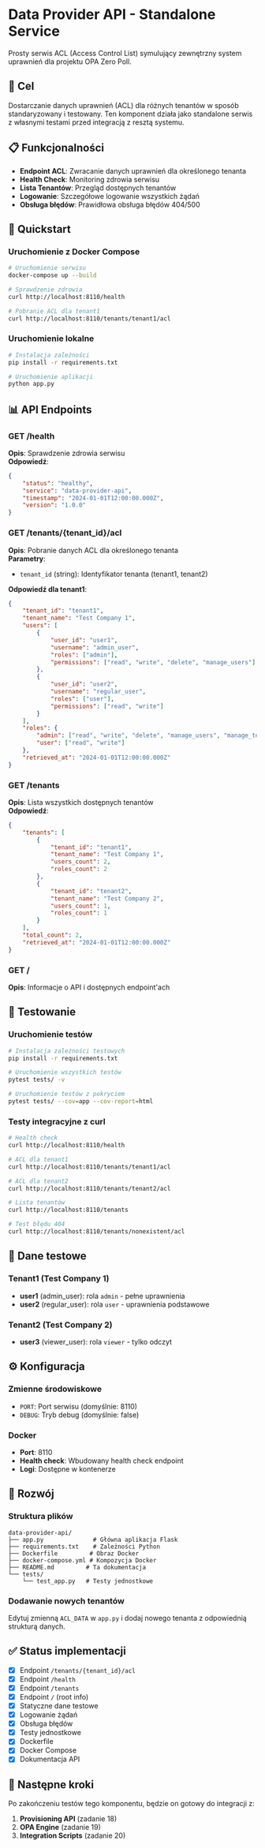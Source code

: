 # Data Provider API - Standalone Service

Prosty serwis ACL (Access Control List) symulujący zewnętrzny system uprawnień dla projektu OPA Zero Poll.

## 🎯 Cel

Dostarczanie danych uprawnień (ACL) dla różnych tenantów w sposób standaryzowany i testowany. Ten komponent działa jako standalone serwis z własnymi testami przed integracją z resztą systemu.

## 📋 Funkcjonalności

- **Endpoint ACL**: Zwracanie danych uprawnień dla określonego tenanta
- **Health Check**: Monitoring zdrowia serwisu
- **Lista Tenantów**: Przegląd dostępnych tenantów
- **Logowanie**: Szczegółowe logowanie wszystkich żądań
- **Obsługa błędów**: Prawidłowa obsługa błędów 404/500

## 🚀 Quickstart

### Uruchomienie z Docker Compose
```bash
# Uruchomienie serwisu
docker-compose up --build

# Sprawdzenie zdrowia
curl http://localhost:8110/health

# Pobranie ACL dla tenant1
curl http://localhost:8110/tenants/tenant1/acl
```

### Uruchomienie lokalne
```bash
# Instalacja zależności
pip install -r requirements.txt

# Uruchomienie aplikacji
python app.py
```

## 📊 API Endpoints

### GET /health
**Opis**: Sprawdzenie zdrowia serwisu  
**Odpowiedź**:
```json
{
    "status": "healthy",
    "service": "data-provider-api", 
    "timestamp": "2024-01-01T12:00:00.000Z",
    "version": "1.0.0"
}
```

### GET /tenants/{tenant_id}/acl
**Opis**: Pobranie danych ACL dla określonego tenanta  
**Parametry**: 
- `tenant_id` (string): Identyfikator tenanta (tenant1, tenant2)

**Odpowiedź dla tenant1**:
```json
{
    "tenant_id": "tenant1",
    "tenant_name": "Test Company 1",
    "users": [
        {
            "user_id": "user1",
            "username": "admin_user",
            "roles": ["admin"],
            "permissions": ["read", "write", "delete", "manage_users"]
        },
        {
            "user_id": "user2",
            "username": "regular_user", 
            "roles": ["user"],
            "permissions": ["read", "write"]
        }
    ],
    "roles": {
        "admin": ["read", "write", "delete", "manage_users", "manage_tenant"],
        "user": ["read", "write"]
    },
    "retrieved_at": "2024-01-01T12:00:00.000Z"
}
```

### GET /tenants
**Opis**: Lista wszystkich dostępnych tenantów  
**Odpowiedź**:
```json
{
    "tenants": [
        {
            "tenant_id": "tenant1",
            "tenant_name": "Test Company 1",
            "users_count": 2,
            "roles_count": 2
        },
        {
            "tenant_id": "tenant2", 
            "tenant_name": "Test Company 2",
            "users_count": 1,
            "roles_count": 1
        }
    ],
    "total_count": 2,
    "retrieved_at": "2024-01-01T12:00:00.000Z"
}
```

### GET /
**Opis**: Informacje o API i dostępnych endpoint'ach

## 🧪 Testowanie

### Uruchomienie testów
```bash
# Instalacja zależności testowych
pip install -r requirements.txt

# Uruchomienie wszystkich testów
pytest tests/ -v

# Uruchomienie testów z pokryciem
pytest tests/ --cov=app --cov-report=html
```

### Testy integracyjne z curl
```bash
# Health check
curl http://localhost:8110/health

# ACL dla tenant1 
curl http://localhost:8110/tenants/tenant1/acl

# ACL dla tenant2
curl http://localhost:8110/tenants/tenant2/acl

# Lista tenantów
curl http://localhost:8110/tenants

# Test błędu 404
curl http://localhost:8110/tenants/nonexistent/acl
```

## 📂 Dane testowe

### Tenant1 (Test Company 1)
- **user1** (admin_user): rola `admin` - pełne uprawnienia
- **user2** (regular_user): rola `user` - uprawnienia podstawowe

### Tenant2 (Test Company 2)  
- **user3** (viewer_user): rola `viewer` - tylko odczyt

## ⚙️ Konfiguracja

### Zmienne środowiskowe
- `PORT`: Port serwisu (domyślnie: 8110)
- `DEBUG`: Tryb debug (domyślnie: false)

### Docker
- **Port**: 8110
- **Health check**: Wbudowany health check endpoint
- **Logi**: Dostępne w kontenerze

## 🔧 Rozwój

### Struktura plików
```
data-provider-api/
├── app.py              # Główna aplikacja Flask
├── requirements.txt    # Zależności Python
├── Dockerfile         # Obraz Docker
├── docker-compose.yml # Kompozycja Docker
├── README.md         # Ta dokumentacja
└── tests/
    └── test_app.py   # Testy jednostkowe
```

### Dodawanie nowych tenantów
Edytuj zmienną `ACL_DATA` w `app.py` i dodaj nowego tenanta z odpowiednią strukturą danych.

## ✅ Status implementacji

- [x] Endpoint `/tenants/{tenant_id}/acl`
- [x] Endpoint `/health` 
- [x] Endpoint `/tenants`
- [x] Endpoint `/` (root info)
- [x] Statyczne dane testowe
- [x] Logowanie żądań
- [x] Obsługa błędów
- [x] Testy jednostkowe
- [x] Dockerfile
- [x] Docker Compose
- [x] Dokumentacja API

## 🎯 Następne kroki

Po zakończeniu testów tego komponentu, będzie on gotowy do integracji z:
1. **Provisioning API** (zadanie 18)
2. **OPA Engine** (zadanie 19) 
3. **Integration Scripts** (zadanie 20) 
